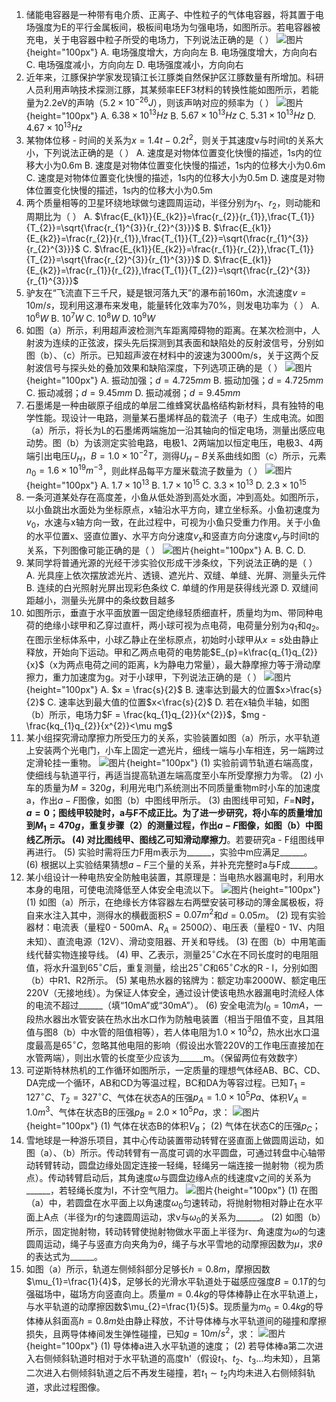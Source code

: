 1. 储能电容器是一种带有电介质、正离子、中性粒子的气体电容器，将其置于电场强度为E的平行金属板间，极板间电场为匀强电场，如图所示。若电容器被充电，关于电容器中粒子所受的电场力，下列说法正确的是（  ）
![图片](../Teyian_p_附件/附件/2024年高考江西卷物理真题/img_1_1_23196281.png){height="100px"}
A. 电场强度增大，方向向左
B. 电场强度增大，方向向右
C. 电场强度减小，方向向左
D. 电场强度减小，方向向右
2. 近年来，江豚保护学家发现镇江长江豚类自然保护区江豚数量有所增加。科研人员利用声呐技术探测江豚，其某频率EEF3材料的转换性能如图所示，若能量为2.2eV的声呐（$5.2\times10^{-26}J$），则该声呐对应的频率为（  ）
![图片](../Teyian_p_附件/附件/2024年高考江西卷物理真题/img_2_1_23219646.png){height="100px"}
A. $6.38\times10^{13}Hz$
B. $5.67\times10^{13}Hz$
C. $5.31\times10^{13}Hz$
D. $4.67\times10^{13}Hz$
3. 某物体位移 - 时间的关系为$x = 1.4t - 0.2t^{2}$，则关于其速度v与时间t的关系大小，下列说法正确的是（  ）
A. 速度是对物体位置变化快慢的描述，1s内的位移大小为0.6m
B. 速度是对物体位置变化快慢的描述，1s内的位移大小为0.6m
C. 速度是对物体位置变化快慢的描述，1s内的位移大小为0.5m
D. 速度是对物体位置变化快慢的描述，1s内的位移大小为0.5m
4. 两个质量相等的卫星环绕地球做匀速圆周运动，半径分别为$r_{1}$、$r_{2}$，则动能和周期比为（  ）
A. $\frac{E_{k1}}{E_{k2}}=\frac{r_{2}}{r_{1}},\frac{T_{1}}{T_{2}}=\sqrt{\frac{r_{1}^{3}}{r_{2}^{3}}}$
B. $\frac{E_{k1}}{E_{k2}}=\frac{r_{2}}{r_{1}},\frac{T_{1}}{T_{2}}=\sqrt{\frac{r_{1}^{3}}{r_{2}^{3}}}$
C. $\frac{E_{k1}}{E_{k2}}=\frac{r_{1}}{r_{2}},\frac{T_{1}}{T_{2}}=\sqrt{\frac{r_{2}^{3}}{r_{1}^{3}}}$
D. $\frac{E_{k1}}{E_{k2}}=\frac{r_{1}}{r_{2}},\frac{T_{1}}{T_{2}}=\sqrt{\frac{r_{2}^{3}}{r_{1}^{3}}}$
5. 驴友在“飞流直下三千尺，疑是银河落九天”的瀑布前160m，水流速度$v = 10m/s$，现利用这瀑布来发电，能量转化效率为70%，则发电功率为（  ）
A. $10^{6}W$
B. $10^{7}W$
C. $10^{8}W$
D. $10^{9}W$
6. 如图（a）所示，利用超声波检测汽车距离障碍物的距离。在某次检测中，人射波为连续的正弦波，探头先后探测到其表面和缺陷处的反射波信号，分别如图（b）、（c）所示。已知超声波在材料中的波速为3000m/s，关于这两个反射波信号与探头处的叠加效果和缺陷深度，下列选项正确的是（  ）
![图片](../Teyian_p_附件/附件/2024年高考江西卷物理真题/img_6_1_23219648.png){height="100px"}
A. 振动加强；$d = 4.725mm$
B. 振动加强；$d = 4.725mm$
C. 振动减弱；$d = 9.45mm$
D. 振动减弱；$d = 9.45mm$
7. 石墨烯是一种由碳原子组成的单层二维蜂窝状晶格结构新材料，具有独特的电学性能。现设计一电路，测量某石墨烯样品的载流子（电子）生成电流。如图（a）所示，将长为L的石墨烯两端施加一沿其轴向的恒定电场，测量出感应电动势。图（b）为该测定实验电路，电极1、2两端加以恒定电压，电极3、4两端引出电压$U_{H}$，$B = 1.0\times10^{-2}T$，测得$U_{H}-B$关系曲线如图（c）所示，元素$n_{0}=1.6\times10^{19}m^{-3}$，则此样品每平方厘米载流子数量为（  ）
![图片](../Teyian_p_附件/附件/2024年高考江西卷物理真题/img_7_1_23219650.png){height="100px"}
A. $1.7\times10^{13}$
B. $1.7\times10^{15}$
C. $3.3\times10^{13}$
D. $2.3\times10^{15}$
8. 一条河道某处存在高度差，小鱼从低处游到高处水面，冲到高处。如图所示，以小鱼跳出水面处为坐标原点，x轴沿水平方向，建立坐标系。小鱼初速度为$v_{0}$，水速与x轴方向一致，在此过程中，可视为小鱼只受重力作用。关于小鱼的水平位置x、竖直位置y、水平方向分速度$v_{x}$和竖直方向分速度$v_{y}$与时间t的关系，下列图像可能正确的是（  ）
![图片](../Teyian_p_附件/附件/2024年高考江西卷物理真题/img_8_1_23219652.png){height="100px"}
A.
B.
C.
D.
9. 某同学将普通光源的光经干涉实验仪形成干涉条纹，下列说法正确的是（  ）
A. 光具座上依次摆放滤光片、透镜、遮光片、双缝、单缝、光屏、测量头元件
B. 连续的白光照射光屏出现彩色条纹
C. 单缝的作用是获得线光源
D. 双缝间距越小，测量头光屏中的条纹数目越多
10. 如图所示，垂直于水平面放置一固定绝缘轻质细直杆，质量均为m、带同种电荷的绝缘小球甲和乙穿过直杆，两小球可视为点电荷，电荷量分别为$q_{1}$和$q_{2}$。在图示坐标体系中，小球乙静止在坐标原点，初始时小球甲从$x = s$处由静止释放，开始向下运动。甲和乙两点电荷的电势能$E_{p}=k\frac{q_{1}q_{2}}{x}$（x为两点电荷之间的距离，k为静电力常量），最大静摩擦力等于滑动摩擦力，重力加速度为g。对于小球甲，下列说法正确的是（  ）
![图片](../Teyian_p_附件/附件/2024年高考江西卷物理真题/img_10_1_23219655.png){height="100px"}
A. $x = \frac{s}{2}$
B. 速率达到最大的位置$x>\frac{s}{2}$
C. 速率达到最大值的位置$x<\frac{s}{2}$
D. 若在x轴负半轴，如图（b）所示，电场力$F = \frac{kq_{1}q_{2}}{x^{2}}$，$mg - \frac{kq_{1}q_{2}}{x^{2}}<\mu mg$
11. 某小组探究滑动摩擦力所受压力的关系，实验装置如图（a）所示，水平轨道上安装两个光电门，小车上固定一遮光片，细线一端与小车相连，另一端跨过定滑轮挂一重物。
![图片](../Teyian_p_附件/附件/2024年高考江西卷物理真题/img_11_1_23219657.png){height="100px"}
(1) 实验前调节轨道右端高度，使细线与轨道平行，再适当提高轨道左端高度至小车所受摩擦力为零。
(2) 小车的质量为$M = 320g$，利用光电门系统测出不同质量重物m时小车的加速度a，作出$a - F$图像，如图（b）中图线甲所示。
(3) 由图线甲可知，$F =$______N时，$a = 0$；图线甲较陡时，a与F不成正比。为了进一步研究，将小车的质量增加到$M_{1}=470g$，重复步骤（2）的测量过程，作出$a - F$图像，如图（b）中图线乙所示。
(4) 对比图线甲、图线乙可知滑动摩擦力______。若要研究a - F组图线甲再进行。
(5) 实验时需将压力F用m表示为______，实验中m应满足______。
(6) 根据以上实验结果猜想$a - F$三个量的关系，并补充完整时a与F成______。
12. 某小组设计一种电热安全防触电装置，其原理是：当电热水器漏电时，利用水本身的电阻，可使电流降低至人体安全电流以下。
![图片](../Teyian_p_附件/附件/2024年高考江西卷物理真题/img_12_1_23219659.png){height="100px"}
(1) 如图（a）所示，在绝缘长方体容器左右两壁安装可移动的薄金属极板，将自来水注入其中，测得水的横截面积$S = 0.07m^{2}$和$d = 0.05m$。
(2) 现有实验器材：电流表（量程0 - 500mA、$R_{A}=2500\Omega$）、电压表（量程0 - 1V、内阻未知）、直流电源（12V）、滑动变阻器、开关和导线。
(3) 在图（b）中用笔画线代替实物连接导线。
(4) 甲、乙表示，测量$25^{\circ}C$水在不同长度时的电阻阻值，将水升温到$65^{\circ}C$后，重复测量，绘出$25^{\circ}C$和$65^{\circ}C$水的R - l，分别如图（b）中R1、R2所示。
(5) 某电热水器的铭牌为：额定功率2000W、额定电压220V（无接地线）。为保证人体安全，通过设计使该电热水器漏电时流经人体的电流不超过______（填“10mA”或“30mA”）。
(6) 安全电流为$I_{0}=10mA$，一段热水器出水管安装在热水出水口作为防触电装置（相当于阻值不变，且其阻值与图8（b）中水管的阻值相等），若人体电阻为$1.0\times10^{3}\Omega$，热水出水口温度最高是$65^{\circ}C$，忽略其他电阻的影响（假设出水管220V的工作电压直接加在水管两端），则出水管的长度至少应该为______m。（保留两位有效数字）
13. 可逆斯特林热机的工作循环如图所示，一定质量的理想气体经AB、BC、CD、DA完成一个循环，AB和CD为等温过程，BC和DA为等容过程。已知$T_{1}=127^{\circ}C$、$T_{2}=327^{\circ}C$、气体在状态A的压强$p_{A}=1.0\times10^{5}Pa$、体积$V_{A}=1.0m^{3}$、气体在状态B的压强$p_{B}=2.0\times10^{5}Pa$，求：
![图片](../Teyian_p_附件/附件/2024年高考江西卷物理真题/img_13_1_23219660.png){height="100px"}
(1) 气体在状态B的体积$V_{B}$；
(2) 气体在状态C的压强$p_{C}$；
14. 雪地球是一种游乐项目，其中心传动装置带动转臂在竖直面上做圆周运动，如图（a）、（b）所示。传动转臂有一高度可调的水平圆盘，可通过转盘中心轴带动转臂转动，圆盘边缘处固定连接一轻绳，轻绳另一端连接一抛射物（视为质点）。传动转臂启动后，其角速度$\omega$与圆盘边缘A点的线速度v之间的关系为______，若轻绳长度为l，不计空气阻力。
![图片](../Teyian_p_附件/附件/2024年高考江西卷物理真题/img_14_1_23219662.png){height="100px"}
(1) 在图（a）中，若圆盘在水平面上以角速度$\omega_{0}$匀速转动，将抛射物相对静止在水平面上A点（半径为r的匀速圆周运动，求v与$\omega_{0}$的关系为______。
(2) 如图（b）所示，固定抛射物，转动转臂使抛射物做水平面上半径为r、角速度为$\omega$的匀速圆周运动，绳子与竖直方向夹角为$\theta$，绳子与水平雪地的动摩擦因数为$\mu$，求$\theta$的表达式为______。
15. 如图（a）所示，轨道左侧倾斜部分足够长$h = 0.8m$，摩擦因数$\mu_{1}=\frac{1}{4}$，足够长的光滑水平轨道处于磁感应强度$B = 0.1T$的匀强磁场中，磁场方向竖直向上。质量$m = 0.4kg$的导体棒静止在水平轨道上，与水平轨道的动摩擦因数$\mu_{2}=\frac{1}{5}$。现质量为$m_{0}=0.4kg$的导体棒从斜面高$h = 0.8m$处由静止释放，不计导体棒与水平轨道间的碰撞和摩擦损失，且两导体棒间发生弹性碰撞，已知$g = 10m/s^{2}$，求：
![图片](../Teyian_p_附件/附件/2024年高考江西卷物理真题/img_15_1_23196285.png){height="100px"}
(1) 导体棒a进入水平轨道的速度；
(2) 若导体棒a第二次进入右侧倾斜轨道时相对于水平轨道的高度h'（假设$t_{1}$、$t_{2}$、$t_{3}$…均未知），且第二次进入右侧倾斜轨道之后不再发生碰撞，若$t_{1}\sim t_{2}$内均未进入右侧倾斜轨道，求此过程图像。